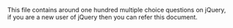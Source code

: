 This file contains around one hundred multiple choice questions on jQuery, if you are a new user of jQuery then you can refer this document.
